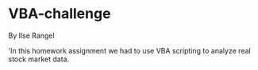# VBA-challenge
By Ilse Rangel


'In this homework assignment we had to use VBA scripting to analyze real stock market data. 
